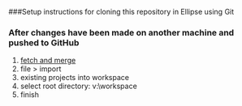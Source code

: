 ###Setup instructions for cloning this repository in Ellipse using Git


### After changes have been made on another machine and pushed to GitHub

1. [fetch and merge](https://github.com/bbachmey/GitHow/blob/master/fetch_and_merge.md)
2. file > import
3. existing projects into workspace
4. select root directory: v:\workspace
5. finish
